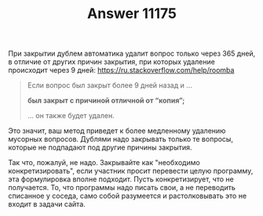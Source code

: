 ﻿---
title: "Answer 11175"
se.owner.user_id: 240512
se.owner.display_name: "MSDN.WhiteKnight"
se.owner.link: "https://ru.meta.stackoverflow.com/users/240512/msdn-whiteknight"
se.answer_id: 11175
se.question_id: 11174
se.post_type: answer
se.is_accepted: False
---
<p>При закрытии дублем автоматика удалит вопрос только через 365 дней, в отличие от других причин закрытия, при которых удаление происходит через 9 дней: <a href="https://ru.stackoverflow.com/help/roomba">https://ru.stackoverflow.com/help/roomba</a></p>
<blockquote>
<p>Если вопрос был закрыт более 9 дней назад и ...</p>
<p><strong>был закрыт с причиной отличной от “копия”;</strong></p>
<p>... он также будет удален.</p>
</blockquote>
<p>Это значит, ваш метод приведет к более медленному удалению мусорных вопросов. Дублями надо закрывать только те вопросы, которые не подпадают под другие причины закрытия.</p>
<p>Так что, пожалуй, не надо. Закрывайте как &quot;необходимо конкретизировать&quot;, если участник просит перевести целую программу, эта формулировка вполне подходит. Пусть конкретизирует, что не получается. То, что программы надо писать свои, а не переводить списанное у соседа, само собой разумеется и растолковывать это не входит в задачи сайта.</p>
